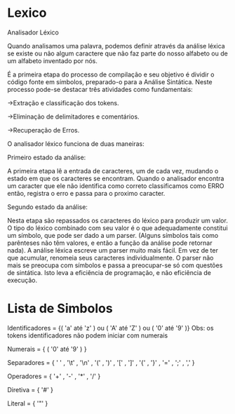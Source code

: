 # Lexico
Analisador Léxico

Quando analisamos uma palavra, podemos definir através da análise léxica se existe ou não algum caractere que não faz parte do nosso alfabeto ou de um alfabeto inventado por nós.

É a primeira etapa do processo de compilação e seu objetivo é dividir o código fonte em símbolos, preparado-o para a Análise Sintática. Neste processo pode-se destacar três atividades como fundamentais:

->Extração e classificação dos tokens.

->Eliminação de delimitadores e comentários.

->Recuperação de Erros.

O analisador léxico funciona de duas maneiras:

Primeiro estado da análise: 

A primeira etapa lê a entrada de caracteres, um de cada vez, mudando o estado em que os caracteres se encontram. Quando o analisador encontra um caracter que ele não identifica como correto classificamos como ERRO então, registra o erro e passa para o proximo caracter.

Segundo estado da análise: 

Nesta etapa são repassados os caracteres do léxico para produzir um valor. O tipo do léxico combinado com seu valor é o que adequadamente constitui um símbolo, que pode ser dado a um parser. 
(Alguns símbolos tais como parênteses não têm valores, e então a função da análise pode retornar nada).
A análise léxica escreve um parser muito mais fácil. Em vez de ter que acumular, renomeia seus caracteres individualmente. 
O parser não mais se preocupa com símbolos e passa a preocupar-se só com questões de sintática. 
Isto leva a eficiência de programação, e não eficiência de execução. 

# Lista de Simbolos

Identificadores = {( 'a' até 'z' ) ou ( 'A' até 'Z' ) ou ( '0' até '9' )} Obs: os tokens identificadores não podem iniciar com numerais

Numerais = { ( '0' até '9' ) }

Separadores = { ' ' , '\t' , '\n' , '(' , ')' , '[' , ']' , '{' , '}' , '=' , ';' , ',' }

Operadores = { '+' , '-' , '*' , '/' }

Diretiva = { '#' }

Literal = { '"' }
